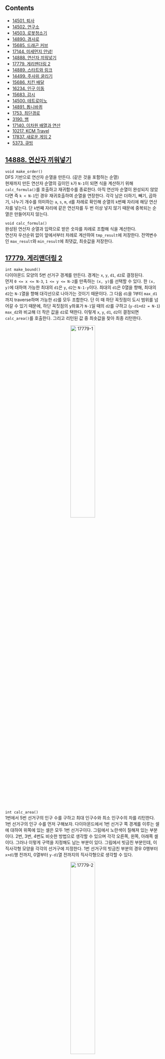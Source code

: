 ## Contents
* [14501. 퇴사](#14501)
* [14502. 연구소](#14502)
* [14503. 로봇청소기](#14503)
* [14890. 경사로](#14890)
* [15685. 드래곤 커브](#15685)
* [17144. 미세먼지 안녕!](#17144)
* [14888. 연산자 끼워넣기](#14888)
* [17779. 게리맨더링 2](#17779)
* [14889. 스타트와 링크](#14889)
* [14499. 주사위 굴리기](#14499)
* [15686. 치킨 배달](#15686)
* [16234. 인구 이동](#16234)
* [15683. 감시](#15683)
* [14500. 테트로미노](#14500)
* [14891. 톱니바퀴](#14891)
* [1753. 최단경로](#1753)
* [3190. 뱀](#3190)
* [17140. 이차원 배열과 연산](#17140)
* [10217. KCM Travel](#10217)
* [17837. 새로운 게임 2](#17837)
* [5373. 큐빙](#5373)

<a name="14888"/>

## [14888. 연산자 끼워넣기](https://www.acmicpc.net/problem/14888)
`void make_order()`  
DFS 기반으로 연산자 순열을 만든다. (같은 것을 포함하는 순열)  
현재까지 만든 연산자 순열의 길이인 `k`가 `N-1`이 되면 식을 계산하기 위해 `calc_formula()`를 호출하고 재귀함수를 종료한다. 아직 연산자 순열이 완성되지 않았다면 즉 `k < N-1`인 경우 재귀호출하여 순열을 연장한다. 각각 남은 더하기, 빼기, 곱하기, 나누기 개수를 의미하는 `a`, `s`, `m`, `d`를 차례로 확인해 순열의 `k`번째 자리에 해당 연산자를 넣는다. 단 `k`번째 자리에 같은 연산자를 두 번 이상 넣지 않기 때문에 중복되는 순열은 만들어지지 않는다.  
  
`void calc_formula()`  
완성된 연산자 순열과 입력으로 받은 숫자를 차례로 조합해 식을 계산한다.  
연산자 우선순위 없이 앞에서부터 차례로 계산하여 `tmp_result`에 저장한다. 전역변수인 `max_result`와 `min_result`에 최댓값, 최솟값을 저장한다.  
  
<a name="17779"/>

## [17779. 게리맨더링 2](https://www.acmicpc.net/problem/17779)
`int make_bound()`  
다이아몬드 모양의 5번 선거구 경계를 만든다. 경계는 `x`, `y`, `d1`, `d2`로 결정된다.  
먼저 `0 <= x <= N-3`, `1 <= y <= N-2`를 만족하는 `(x, y)`를 선택할 수 있다. 한 `(x, y)`에 대하여 가능한 최대의 `d1`은 `y`, `d2`는 `N-1-y`이다. 최대의 `d1`은 0열을 향해, 최대의 `d2`는 `N-1`열을 향해 대각선으로 나아가는 것이기 때문이다. 그 다음 `d1`을 1부터 `max_d1`까지 traverse하며 가능한 `d2`를 모두 조합한다. 단 이 때 하단 꼭짓점이 도시 범위를 넘어갈 수 있기 때문에, 하단 꼭짓점의 y좌표가 `N-1`일 때의 `d2`를 구하고 (`y-d1+d2 = N-1`) `max_d2`와 비교해 더 작은 값을 `d2`로 택한다. 이렇게 `x`, `y`, `d1`, `d2`이 결정되면 `calc_area()`를 호출한다. 그리고 리턴된 값 중 최솟값을 찾아 최종 리턴한다.  
<p align="center">
<img src="/baekjoon/img/17779-1.png" alt="17779-1" height="40%" width="40%" align="middle">
</p>
  

`int calc_area()`  
1번에서 5번 선거구의 인구 수를 구하고 최대 인구수와 최소 인구수의 차를 리턴한다.  
1번 선거구의 인구 수를 먼저 구해보자. 다이아몬드에서 1번 선거구 쪽 경계를 이루는 셀에 대하여 위쪽에 있는 셀은 모두 1번 선거구이다. 그림에서 노란색이 칠해져 있는 부분이다. 2번, 3번, 4번도 비슷한 방법으로 생각할 수 있으며 각각 오른쪽, 왼쪽, 아래쪽 셀이다. 그러나 이렇게 구역을 지정해도 남는 부분이 있다. 그림에서 빗금친 부분인데, 이 직사각형 모양을 각각의 선거구에 지정한다. 1번 선거구의 빗금친 부분의 경우 0행부터 `x+d1`행 전까지, 0열부터 `y-d1`열 전까지의 직사각형으로 생각할 수 있다.  
<p align="center">
<img src="/baekjoon/img/17779-2.png" alt="17779-2" height="40%" width="40%" align="middle">
</p>

<a name="14889"/>

## [14889. 스타트와 링크](https://www.acmicpc.net/problem/14889)
`void make_team()`  
`N/2`명으로 구성된 팀을 만든다. **단 반대편 `N/2`명 팀도 자동으로 꾸려지므로 반대편 팀과 중복되지 않는 구성만 만든다.** 이를 위해 0번째 사람은 현재 만들고 있는 팀에 소속되어 있도록 한다. (초기 `mask`값이 1인 이유가 이것이다.)  
`mask`는 팀에 포함된 사람은 1, 포함되지 않은 사람은 0으로 처리된 비트마스크이다. DFS를 이용하여 `N/2`명의 팀을 꾸리고 `calc_diff()`를 호출한다.  

`void calc_diff()`  
인자로 받은 `mask`에 1로 표기된 팀을 스타트팀, 0으로 표기된 팀을 링크팀이라고 생각하고 각 팀의 시너지를 구해 차를 구한다. 링크팀의 시너지를 구하기 위해 `mask`, 스타트팀의 시너지를 구하기 위해 `~mask`를 인자로 하는 `make_pair()`를 각각 호출한다.  

`void make_pair()`  
`org_mask`에 0으로 표기된 팀에서 두 명씩 짝지은 페어들을 모두 구한다. 그리고 그 페어에 대하여 시너지를 더한다.  
예를 들어 `org_mask`(= 초기 `mask`)가 `111000`이었다고 하자. `make_pair()`는 0으로 표기된 팀에서 두 명씩 짝지은 페어를 DFS로 구한다. 예를 들어 `111110`에서 DFS는 리프에 도달하게 되며, 짝지은 페어만 1로 나타내기 위하여 `org_mask`와 `mask`를 XOR 처리한다. 즉 `111000` ^ `111110`은 `000110`이 된다. XOR의 결과에서 페어를 검출하고 시너지에 더해주게 된다. 이처럼 `org_mask`에서 0으로 표기된 팀의 시너지를 구하게 되므로 `calc_diff()`에서 `mask`에 대해 한 번, `~mask`에 대해 한 번 `make_pair()`를 호출한 것이다.  

  
<a name="14499"/>

## [14499. 주사위 굴리기](https://www.acmicpc.net/problem/14499)
`void roll()`  
`move`값에 따라 동서남북 방향으로 이동한 좌표가 바운드를 넘어가지 않는지 확인하고, 바운드 내라면 주사위 전개도를 변경한다. 그리고 주사위 바닥과 주사위가 놓여있는 칸 사이에 값을 복사한다.  
**문제에 주어져있는 전개도 모양을 적극 활용한다.** 주사위가 동서남북 방향으로 이동하면 전개도가 어떻게 변경되는지 그려서 확인한 후 코드화한다. **동서남북 모든 경우에 대하여 주사위 네 면이 서로 교환되는데, 이 때 하나의 변수 `temp`만으로 해결할 수 있다.**  
<p align="center">
<img src="/baekjoon/img/14499.png" alt="14499" height="40%" width="40%" align="middle">
</p>

<a name="15686"/>

## [15686. 치킨 배달](https://www.acmicpc.net/problem/15686)
처음 인풋을 받을 때 집과 치킨집의 좌표를 전역변수 `home`과 `chicken`에 저장했다. 그리고 집의 개수와 치킨집의 개수를 각각 `H`, `C`에 저장했다.  

`void select_chicken()`  
`C`개의 치킨집 중 `M`개의 치킨집을 고른다.  
비트마스크를 이용해 `C` combination `M`을 구했다. 단, 가령 13개의 치킨집 중 8개의 치킨집을 고른다면 5개를 골라 `mask`만 반대로 뒤집어주면 되기 때문에 `reverse` 인자를 두고 `C-M`개를 골라 `mask`를 뒤집을 것인지 그냥 `M`개를 골라 `mask`를 그대로 이용할 것인지를 알 수 있도록 하였다. 이 `reverse`가 있는 버전과 없는 버전을 비교했을 때 백준 저지에서는 4ms로 동일하게 나왔는데 `M`이 최대 13이기 때문에 큰 차이가 없는 것으로 추측된다. `M`이 큰 값이면 차이가 있을 것으로 예상된다. 이 과정을 통해 `mask`를 확정지으면 `calc_city_dist()`를 호출해 해당 `mask`에 대한 도시의 치킨 거리를 구한다.  

`int calc_city_dist()`  
도시의 치킨 거리를 구한다.  
도시의 치킨 거리는 각 집의 치킨 거리의 합과 같다. 그리고 각 집의 치킨 거리는 그 집과 `M`개의 치킨집까지의 치킨 거리의 최솟값과 같다. 따라서 `calc_home_dist()`를 이용해 각 집의 치킨 거리를 구한 다음 그것을 모두 더했다.  


`int calc_home_dist()`  
각 집의 치킨 거리를 구한다.  
`mask`에서 1인 인덱스를 가지는 `chicken`의 치킨집과 `h` 인덱스를 가지는 `home`의 집 사이의 거리를 모두 구해보고 최솟값을 반환하였다. 집과 치킨집 사이의 거리는 `calc_dist()`를 호출하여 계산하였다.  

`int calc_dist()`  
문제의 정의에 따라 두 위치 사이의 거리를 계산하였다.  

<a name="16234"/>

## [16234. 인구 이동](https://www.acmicpc.net/problem/16234)
메인함수에서 `N`, `L`, `R`과 초기의 인구 배열을 `A`에 저장하였다. 그리고 인구 이동은 더 이상 인구 이동이 없을 때까지 (`move_flag`가 `false`일 때까지) 계속된다.  
한 차례의 인구 이동은 연합 번호를 저장하는 `B`와 연합 번호 별 각 나라의 새로운 인구를 저장하는 `C`를 각각 -1과 0으로 `memset()`하는 것 부터 시작한다. 이중 for문으로 직접 초기화하는 것보다 `memset()`을 이용하는 것이 실험 상 10ms 정도 빨랐다. `unite_num`도 0으로, `move_flag`도 `false`로 해준다.  
그리고 이중 for문을 돌면서 아직 연합을 이루지 않은 나라 즉 `B[i][j]`가 `-1`인 나라를 찾아 연합을 이루기 시작한다. `make_unite(i, j, unite_num);`을 호출하며, 이는 `unite_num`에 해당하는 전체 인구수와 나라수를 pair 형태로 반환한다. 만약 `nation`이 한 번이라도 2 이상이면 인구 이동이 일어나므로 `move_flag`를 `true`로 하였다. 연합 번호 별 각 나라의 새로운 인구수를 `C[unite_num]`에 저장하였다. `move_flag`가 `true`인 경우 이 `C`를 이용해 `A`를 바꿔줄 것이기 때문이다. **원래는 `C`를 사용하지 않고 대신 그 자리에 이중 for문을 넣어 연합 번호가 `unite_num`인 나라를 찾아 `people / nation`으로 `A[i][j]`를 바꿔주었었다. 이렇게 하면 최대 `unite_num`번 이중 for문을 돌려야 한다. 그러나 `C`를 이용함으로써 한 번만 이중 for문을 돌리게 하였다.** 한편 `unite_num`은 0부터 1씩 증가하는 숫자이며, 하나의 나라로도 이룰 수 있다고 보았다.  
연합을 모두 이루면 `move_flag`를 확인하였다. `false`인 경우 인구 이동이 일어나지 않으므로 `while(true)`를 `break`하였다. `true`인 경우는 최종 출력값인 `move`를 1 더하고 `B`와 `C`를 이용하여 `A`를 변경하였다. 이 부분이 위에서 강조한 이중 for문을 한 번만 돌리는 부분이다. 연합 번호 별로 그 연합에 속하는 나라의 좌표를 vector에 저장해보기도 했는데, 오히려 시간이 매우 오래 걸렸다.  

`pair<int, int> make_unite(int x, int y, int num)`  
`(x, y)` 나라를 연합 `num`에 할당하고 즉 `B[x][y] = num`으로 하고, `(x, y)`에서 사방으로 연합을 늘릴 수 있는지 확인한다. 연합 번호 `num`의 총 인구수와 나라수를 pair 형태로 반환한다.  
사방으로 연합을 늘릴 수 있는지 확인하는 것은 델타 배열 `dx`와 `dy`를 사용하였다. 그리고 `(x, y)`로 부터 한 칸 이동한 `(temp_x, temp_y)`가 연합을 이루기 적당한지 `valid_unite()`를 호출하여 확인하였다. 연합을 이룰 수 있다면 인구수와 나라수를 업데이트 해주었다.  

`bool valid_unite(int x, int y, int temp_x, int temp_y)`  
`(x, y)`에서 한 칸 확장된 `(temp_x, temp_y)`가 함께 연합을 이룰 수 있는지 확인한다.  
함께 연합을 이룰 수 있는 조건은 세 가지이다. 1) `(temp_x, temp_y)`의 인덱스가 valid하다. 2) `(temp_x, temp_y)`가 이미 다른 연합에 속해있지 않다. 3) `(x, y)`와 `(temp_x, temp_y)`의 인구수 차이가 L 이상 R 이하이다. 이 세 가지 조건을 모두 만족하는 경우에만 `true`를 반환한다.  

<a name="15683"/>

## [15683. 감시](https://www.acmicpc.net/problem/15683)
메인함수에서 `map`에 `N` * `M`의 인풋을 저장했으며, CCTV는 구조체 `CCTV`의 전역 벡터인 `cctvs`에 저장하였다. 구조체 `CCTV`는 CCTV의 위치를 나타내는 `x`, `y`와 몇 번 CCTV인지 나타내는 `num`, CCTV를 90도로 회전한 가짓수 중 하나를 나타내는 `dir`을 멤버변수로 가진다.  

`void DFS(int k)`  
전체 CCTV에 대하여 90도로 회전한 가짓수 중 하나를 결정한다.  
`k`는 현재 새롭게 방향을 지정하려는 CCTV의 인덱스이다. CCTV의 `num`에 따라서 가능한 (회전하여 만들 수 있는) 가짓수가 다르므로 전역에 `possible_dirs`에 미리 그 가짓수를 저장해두었다. `possible_dirs`를 이용해 DFS로 모든 CCTV에 대하여 가짓수를 결정한다. 모두 결정했다면 `surveil()`을 호출한다.  

`void surveil()`  
각 CCTV의 `num`과 `dir`에 따라 오른쪽, 위쪽, 왼쪽, 아래쪽 중 감시하는 방향을 선택해 `surveil_1_dir()`을 호출한다. 단, 그 전에 `map2`에 `map`을 복사한다. 가령 1번 CCTV이고 오른쪽 방향을 감시한다면 `surveil_1_dir(x, y, RIGHT)`를 호출한다. `surveil_1_dir()`은 `map2`에 감시한 부분을 7로 변경한다. 따라서 `map2`에서 사각지대인 0인 부분의 개수를 세서 `min_blind`를 업데이트한다.  

`void surveil_1_dir(int x, int y, int dir)`  
`dir`이 `RIGHT`, `UP`, `LEFT`, `DOWN`이냐에 따라 해당 방향을 감시한다. 단, 벽이 있으면 해당 방향의 감시를 멈추며 CCTV가 있더라도 통과하여 그 부분도 감시한다고 생각한다. 감시한 부분은 `map2`에 7로 변경한다.  

<a name="14500"/>

## [14500. 테트로미노](https://www.acmicpc.net/problem/14500)
5가지 테트로미노를 회전/대칭하여 만들 수 있는 가짓수는 총 19가지이다. 1가지 모양에 대해, 내부 4개의 셀을 델타 배열처럼 표현하였다. 가령 □□□□ 모양이라면 맨 처음 셀을 기준으로 하면 (0, 0), (0, 1), (0, 2), (0, 3)이므로 dx = {0, 0, 0, 0}, dy = {0, 1, 2, 3}처럼 표현하였다. 19가지에 대하 모두 이렇게 표현하여 2차원 배열로 묶은 것이 `dx`와 `dy`이다.  
`N` * `M`의 종이 위 모든 셀을 기준으로 해 다음을 수행하였다.  
19가지의 모양 중 1가지에 대하여  
1) 4개의 셀이 모두 종이 위에 표현될 수 있는가? (인덱스)  
2) 만약 그렇다면 합을 계산하고, 최댓값을 갱신한다.  

<p align="center">
<img src="/baekjoon/img/14500.png" alt="14500" height="40%" width="40%" align="middle">
</p>

<a name="14891"/>

## [14891. 톱니바퀴](https://www.acmicpc.net/problem/14891)
톱니바퀴 정보가 띄어쓰기로 분리되어 있지 않으므로, 한 톱니바퀴에 대하여 스트링으로 받고 하나씩 파싱해 전역 `cogwheel`에 넣어주었다. 회전 정보를 받을 때마다 `rotate_check()`를 호출했다. 단 인풋으로 주어지는 톱니바퀴 번호는 1부터 시작하고, 코드에서는 0부터 시작했으므로 -1 해서 인자로 넘겨주었다.  

`void rotate_check(int cog, int cw)`  
회전시킬 톱니바퀴 번호 `cog`와 회전 방향 `cw`의 pair를 원소로 하는 queue `q`에 적절히 enque하고, enque가 끝나면 deque해가며 `rotate()`를 호출하였다.  
먼저 처음 인자로 들어왔던 `cog`와 `cw`의 페어를 먼저 `q`에 enque하였다. 그리고 `cog`보다 오른쪽 방향에 있는 톱니바퀴를 회전해야 하는지 확인하였다. 회전해야 한다면 회전시킬 톱니바퀴 번호와 직전에 회전시켰던 방향의 반대방향의 페어를 `q`에 enque하였다. 회전하지 않는다면 `break`하여 그 방향의 톱니바퀴는 더 이상 확인하지 않았다. 왼쪽 방향도 마찬가지로 진행하였다. enque 과정이 모두 끝나면 `!q.empty()`할 때까지 하나씩 deque해가며 `rotate()`를 호출해 실제로 회전시켰다.  

`void rotate(int cog, ing cw)`  
`cog`번째 톱니바퀴를 `cw` 방향으로 회전시킨 결과를 전역 `cogwheel`에 적용하였다. 단 회전시킬 때 직전 결과를 덮어쓰지 않도록 주의한다. 틀린 버전은 아래 *실수했던 부분*의 5)를 참고.  

`int calc_score()`  
회전이 모두 끝나고 모든 톱니바퀴에 대하여 12시 방향의 극을 확인하였다. S극이라면 `pow(2, i)`를 `score`에 더해주었다. for문에 간편하게 넣어주기 위해 `pow()`를 활용했다.  

*실수했던 부분*
1) 처음 인풋 받을 때 톱니바퀴 정보가 띄어쓰기로 분리되어 있지 않아서 스트링으로 받고 하나씩 파싱해주어야 했는데, 띄어쓰기로 분리되어 있지 않다는 것 자체를 생각을 못해서 시간을 많이 낭비했다. 스트링으로 한 톱니바퀴의 정보를 받은 다음, 스트링을 traverse 하면서 하나씩 얻어오고 '0'을 빼주는 것까지 해야 한다. 스트링을 파싱하면 char이기 때문이다. 
2) 인풋으로 주어지는 톱니바퀴 번호는 1부터 시작하고, 코드에서는 0부터 시작했으므로 -1 해서 `rotate_check()`의 인자로 넘겨주었어야 하는데 이걸 생각 못하고 그냥 넘겨줬었다.  
3) 양옆 방향 톱니바퀴를 회전해야 하는지 확인하고 회전해야 한다면 톱니바퀴 번호와 방향을 `q`에 enque 해주었는데, 회전 방향이 계속 반대가 되야 한다는 것을 적용해주지 않았었다. (그냥 인풋에 주어진 회전 방향의 반대 방향을 여러 톱니바퀴 회전에 그대로 적용했다.) 문제를 꼼꼼히 읽어야한다!  
4) 주변 톱니바퀴 회전 정보는 enque 해주었는데 막상 자기 자신의 회전 정보를 enque 해주지 않았다. 빼먹는 부분 없이 하자.  
5) `rotate()`에서 반시계 방향 회전은 문제가 없었는데 시계 방향 회전에서 값을 계속 덮어 써서 버그가 있었다. 회전 시 주의해야한다.   
```cpp
// 틀린 버전
for(int i=0; i<7; i++)
    cogwheel[cog][i+1] = cogwheel[cog][i];

// 맞는 버전
for(int i=6; i>=0; i--)
    cogwheel[cog][i+1] = cogwheel[cog][i];
```
6) queue에서 `q.pop()`은 아무것도 반환하지 않는다. 얻어오면서 pop도 하고 싶다면 `q.front()`로 받은 다음 `q.pop()`을 해주어야 한다.  

<a name="1753"/>

## [1753. 최단경로](https://www.acmicpc.net/problem/1753)
다익스트라 알고리즘을 이용해 한 노드에서 모든 노드로의 최단거리를 구한다. 단 `V*V`의 벡터를 잡고 sparse하게 에지 정보를 기록할 경우 메모리 초과가 난다. 따라서 에지의 개수만큼만 저장해 처리한다.  
메인함수에서 `V`, `E`, `K`를 받고 `E`개의 에지 정보를 `vector<vector<pair<int, int>> > edge_weight(V)`에 저장한다. `edge_weight[i]`는 노드 `i`에서 출발하는 모든 에지 정보가 담겨있는 벡터이다. `emplace_back()`을 이용해 시간을 단축하였다. `dijkstra()`를 호출해 노드 `K-1`로부터 모든 노드로의 최단거리를 구하도록 하였다.  

`void dijkstra(int V, int K, vector<vector<pair<int, int>> >& edge_weight)`  
`path_weight`는 `V` 크기의 벡터로, 노드 `K`로부터 각 인덱스번째 노드로의 최단거리를 기록한다. 처음에는 모두 INF로 잡고 자기 자신인 `K`까지의 최단거리는 0이므로 이렇게 초기화한다. 그리고 priority queue를 min heap으로 이용해 "아직 방문하지 않은 노드"이면서 "현재까지의 최단거리가 (다른 노드에 비해) 짧은 노드"를 계속해서 얻을 수 있도록 하였다. priority queue `pq`에는 pair가 들어가며, 인덱스가 pair.second인 노드의 (현재까지의) 최단거리를 pair.first가 되도록 push 하였다. 인덱스가 first, 최단거리가 second가 아닌 이유는 최단거리에 따라 정렬되어야 하기 때문이다. `pq`에 `(0, K)`의 pair를 넣는 것으로 시작한다. 다음 내용은 `pq`가 비어있을 때까지 반복한다.  
1) `pq.top()`의 first와 second를 각각 `pw`, `idx`로 받아온 후 pop한다.  
2) 만약 `pw`가 현재의 `path_weight[idx]`와 다르다면 이미 `path_weight[idx]`가 `pw`에서 더 작은 값으로 갱신된 것이므로 더 확인할 필요가 없다. continue한다.  
3) 인덱스가 `idx`인 노드와 인접한 모든 노드에 대하여 최단거리를 갱신할 수 있는지 확인한다. `idx` 노드부터 `idx`와 인접한 어떤 노드까지의 길이에 `pw`를 더한 값이 현재의 `path_weight`값보다 작다면 `path_weight`를 갱신한다. 그리고 `pq`의 pair first, second의 의미에 따라 push한다.  
위의 반복이 끝나면 최단거리를 모두 구한 것이므로 각 노드까지의 최단거리를 출력한다.  

<a name="3190"/>

## [3190. 뱀](https://www.acmicpc.net/problem/3190)
뱀의 머리와 꼬리에서 수정이 일어나므로 cpp의 링크드리스트인 `list`를 사용해보았다. list는 양방향 리스트이고, forward_list가 단방향 리스트이다. 처음 써봤는데 유용했던 것 같고, `deque`도 양방향 수정이 가능하므로 deque로 구현해도 가능했을 것 같다.  
메인에서 사과가 있는 곳을 전역 배열 `apple`에 true로 표시하였고, 뱀의 방향 변환 정보는 앞에서부터 쓰이므로 전역 queue `q`에 push하였다. 뱀은 머리부터 꼬리까지 연결된 list로 보고 처음 있는 곳인 (0, 0)을 `emplace_front()` 해주었다. 그리고 전역 배열 `map`은 현재 시점에 뱀이 존재하는 곳을 true로 한 것이다. 뱀이 벽이나 자기 자신에 부딪힐 때 게임이 종료되므로, 자기 자신에 부딪히는 것을 확인하기 위한 배열이다.  

`int dummy(list<pair<int, int> >& snake, int dir, int cur_time)`  
`snake`는 뱀의 머리부터 꼬리까지 연결되어 있는 list이고, `dir`은 현재 뱀이 바라보고 있는 방향으로 enum에 정의한 `RIGHT`, `DOWN`, `LEFT`, `UP` 중 하나이다. `cur_time`은 현재 시각이다.  
먼저 뱀이 `dir`을 따라 한 칸 더 이동했을 때의 좌표를 `nx`, `ny`로 표현하였다. 이 때 `snake`의 반복자 `begin()`을 사용하였다. 이 `nx`, `ny`가 인덱스를 벗어난다면 벽에 부딪힌 것이므로 게임이 종료되게 하였다. 또는 인덱스를 벗어나지 않지만 `map[nx][ny]`가 true라면 뱀이 자기 자신에 부딪히게 되므로 역시 게임이 종료되게 하였다.  
게임이 종료되지 않는다면 `snake.emplace_front(nx, ny)`로 새로운 머리를 추가해준다. 그리고 `map`도 업데이트해준다. 새로운 머리가 생긴 곳에 사과가 있는지 확인하고, 사과가 있다면 꼬리의 변화 없이 사과만 사라지며 사과가 없다면 `map`에서 꼬리 부분을 false로 바꾸고 `snake`에서도 `pop_back()` 해준다. 여기까지 마치면 `q.front()`를 참고하여 다음 초에서 방향이 전환되는지 확인한다. 단 방향이 전환되건 전환되지 않건 `++cur_time`이 되도록 한다. 그리고 게임이 끝날 때까지 `dummy()`를 재귀 호출한다.  

*실수했던 부분*  
1) 뱀을 하나의 객체 또는 컨테이너로 처음에는 생각하지 못했다. 그냥 `map`과 뱀의 머리 위치, 방향, 길이만 알면 된다고 생각했다. 하지만 꼬리를 자르는 과정은 list나 deque같은 컨테이너가 없으면 할 수 없었다. **처음부터 컨테이너를 잘 선택**하는 게 정말 중요한 것 같다.  
2) 뱀이 방향 전환을 할 때 왼쪽으로 90도 회전하면 (`rot_dir`이 `LEFT`일 때) `dir`이 3->2, 2->1, 1->0, 0->3으로 변경되어야 한다. 그런데 이것을 `dir = (dir - 1) % 4`로 구현하니 틀렸습니다가 나왔다. **mod 연산자 앞에 오는 수가 음수이면 무조건 mod 결과는 음수**인데 -1 % 4가 3이 나올 것이라고 생각한 것이다. 이제는 안 잊어버리겠지?  

<a name="17140"/>

## [17140. 이차원 배열과 연산](https://www.acmicpc.net/problem/17140)
`int r_arith(int r_num, int c_num)`  
R 연산은 각 행에 있는 원소들의 등장 횟수를 카운트하여 그 행의 내용을 바꾼다. 그래서 먼저 unordered_map `m`을 이용해 원소의 등장 횟수를 카운트하였고, 그것을 벡터 `v`로 옮겨 소팅하였다. 단 벡터에 페어가 있는 경우, first를 기준으로 먼저 소팅하기 때문에 등장 횟수를 first에 넣고 숫자를 second에 넣어 따로 compare 함수를 만들지 않고 처리하였다. 그리고 소팅한 내용을 해당 행에 넣고, 그 다음 원소부터 마지막 원소까지 모두 0으로 바꿔주었다. (다른 행에 의해 유효한 열의 개수가 늘어날 경우 그 부분은 0으로 처리하라고 문제에 나와 있기 때문이다.) R 연산을 수행한 다음 유효한 열의 개수는 `max_c_num`에 저장하고 이것을 메인함수로 반환하였다.  

`int c_arith(int r_num, int c_num)`  
`r_arith()`와 처리하는 내용은 비슷하되, column-wise로 접근하여 처리하였다.  

*지긋지긋한 런타임 에러*
이차원 배열을 처리할 때 벡터를 쓰면 좋을 거라 생각했다. resize() 함수로 새로 만들어진 원소를 기본값으로 초기화하는 방법을 쓰면 좋을 거라고 생각했다. (막상 짜보니 column-wise로 접근해야 하는 C 연산을 처리하기 복잡하긴 했다. 그래도 어찌저찌 짜긴 했다.) 그런데.. 테스트 케이스는 돌아가는데 계속 **런타임 에러**가 났다. 사실 왜 런타임 에러가 났는지 이유는 찾지 못했는데, 이차원 배열을 전역 어레이로 처리하니까 아무 문제 없이 맞았습니다가 떴다. 문제에서 이 이차원 배열이 계속 늘어나는 것이 아니고 행 또는 열의 개수가 100개가 넘어가면 자르라고 했으므로 충분히 배열로 처리할 수 있는 문제였다. (사실 이 생각은 처음에 하지 못했다.) **내가 공부한 내용을 써먹을 수 있을 것 같다고 방법을 선택하는 게 아니라 더 깔끔하고 실수하지 않을 방법을 선택해야 한다!!**  

<a name="10217"/>

## [10217. KCM Travel](https://www.acmicpc.net/problem/10217)

<a name="17837"/>

## [17837. 새로운 게임 2](https://www.acmicpc.net/problem/17837)
전역 배열 `color`는 보드의 색깔을 `WHITE`(0), `RED`(1), `BLUE`(2) 중 하나로 표현한다. 전역 벡터 `board[i][j]`는 (0부터 셀 때) i행 j열에 놓여있는 말을 아래 깔려 있는 것부터 차례로 저장한다. 전역 벡터 `horse_info`는 현재 말들의 위치와 방향을 저장한다. 예를 들어 `horse_info[i]`는 (0부터 셀 때) i번 말의 x좌표, y좌표, 방향을 `Horse` 라는 구조체 안에서 저장한다.  
메인 함수에서는 인풋을 받으며 초기의 `board`와 `horse_info`를 저장한다. 그리고 `turn()`을 whlie문 아래에서 호출하는데, 이 `turn()`의 반환값이 false일 때 이 while문은 break 된다. `turn()`의 반환값이 false인 경우는 해당 턴을 진행하다가 한 칸에 4개 이상의 말이 겹쳐지게 되어 종료한 경우이다.  
`bool turn()`  
K개의 말을 차례로 움직이며 한 턴을 진행한다. 하나의 말에 대하여 현재의 위치를 `cx`와 `cy`, 이동할 곳의 위치를 `nx`와 `ny`에 저장한다.  

1) `nx`와 `ny`의 인덱스가 밖으로 나가거나 `color[nx][ny]`가 `BLUE`인 경우는 방향을 바꾸고 한 칸 이동한다. 문제에 명시되어 있지 않지만 **바꾼 방향으로 한 칸 이동할 때에도 그 칸의 색깔에 따라 다르게 행동해야 한다.** 따라서 (문제에 나와있는 대로) 이동할 칸이 인덱스 밖으로 나가거나 `BLUE`인 경우만 그 자리에 있도록 하고, 그렇지 않은 경우에는 변경된 `nx`, `ny`에 대하여 다시 행동하도록 해야한다. 따라서 이 경우 **`k--`를 하게 하여 큰 for문을 마치고 `k++`이 되더라도 같은 `k`에 머무를 수 있도록 하였다.**

2) `color[nx][ny]`가 `WHITE`이거나 `RED`인 경우는 `board[cx][cy]`에서 `k`가 있는 곳을 반복자로 찾은 다음, 거기부터 끝까지 `board[nx][ny]`에 emplace_back 하였다. 이 때 `board`와 `horse_info` 모두 올바르게 업데이트 되도록 하였다. 단, `RED`인 경우는 원래 반대의 순서로 emplace_back 되었어야 하므로 다시 `board[nx][ny]`에서 방금 추가한 `k`를 가리키는 반복자를 찾은 다음 거기부터 끝까지 reverse 되게 하였다. **아예 `WHITE`와 `RED`를 따로 처리해 `RED`일 경우 `board[nx][ny]`에 emplace_back 할 때부터 반대의 순서로 넣을 수도 있겠지만, 이 경우 반복자를 관리하기 어렵고 역방향 반복자 등을 사용해야 해 이렇게 처리하였다.** 그리고 `board[nx][ny]`에 emplace_back될 때 `board[nx][ny].size()`가 증가하므로, 이 값이 4 이상이 되면 false를 반환하며 종료하게 하였다. 그렇지 않은 경우에는 true를 반환하며 종료하게 하였다.  

<a name="5373"/>

## [5373. 큐빙](https://www.acmicpc.net/problem/5373)
여러 테스트 케이스를 처리해야 하므로, 전역 상수 배열 `org_cube`에 초기 색깔 세팅을 저장해두고 테스트 케이스 하나를 처리할 때마다 `cube`에 `org_cube` 내용을 저장하는 것부터 시작하였다. 각 큐브의 면의 셀은 그 면을 정면에서 바라볼 때의 순서로 저장하였다. 그리고 한 번 큐브를 돌릴 때마다 `rotate()`를 호출하였다.  

`void rotate(int side, char dir)`  
한 면을 한 번 회전시킬 때 영향을 받는 면은 총 다섯 면이다. 가령 U면을 회전시킨다면 U면의 9개의 셀은 한꺼번에 시계 방향 혹은 반시계 방향으로 회전하며, U면과 접하고 있는 L면, F면, R면, B면에서 각각 3개의 셀이 서로 회전된다. 따라서 1) 자기 자신의 9개의 셀을 회전하는 부분과 2) 접하고 있는 네 면의 3개의 셀을 서로 회전시키는 부분 두 가지로 구성하였다. **어려웠던 점은** 접하는 네 면에서 3개의 셀이 어떤 때는 그 면에서의 행이고 어떤 때는 열일 때가 있다는 것이다. 게다가 3개의 셀을 그 다음 면의 자리에 붙여넣는데 그 순서를 유지해야할 때도 있고 유지하지 않아야 할 때도 있었다. 각 면을 정면에서 바라볼 때의 순서로 유지해야 했기 때문이다. (즉 큐브를 돌려도 셀을 저장하는 시점은 항상 동일해야 했기 때문이다.) 컴팩트하게 예쁘게 짜고 싶었지만 하나의 규칙으로 짜기도 어려웠고 짠다 해도 배열의 차원이 너무 높아지는 등 어려움이 있어 그냥 하드코딩 하였다. 여튼 어려운 시뮬레이션이었다.  